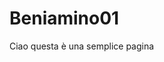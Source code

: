 # Beniamino01
<!DOCTYPE HTML>
<html>
 <head>
    Ciao
 </head>
 <body>
 questa è una semplice pagina
 </body>
 </html>
